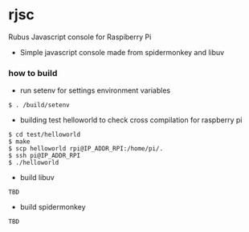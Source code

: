 rjsc
======
Rubus Javascript console for Raspiberry Pi

- Simple javascript console made from spidermonkey and libuv

### how to build

* run setenv for settings environment variables
```
$ . /build/setenv
```
* building test helloworld to check cross compilation for raspberry pi
```
$ cd test/helloworld
$ make
$ scp helloworld rpi@IP_ADDR_RPI:/home/pi/.
$ ssh pi@IP_ADDR_RPI
$ ./helloworld
```

* build libuv
```
TBD
```
* build spidermonkey
```
TBD
```





